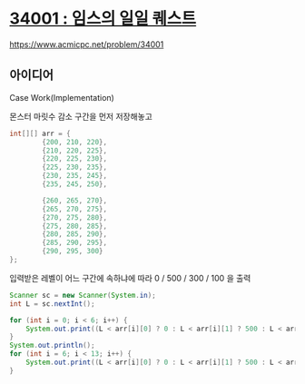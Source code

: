 # [34001 : 임스의 일일 퀘스트](https://www.acmicpc.net/problem/34001)
https://www.acmicpc.net/problem/34001

## 아이디어
Case Work(Implementation)

몬스터 마릿수 감소 구간을 먼저 저장해놓고
```java
int[][] arr = {
        {200, 210, 220},
        {210, 220, 225},
        {220, 225, 230},
        {225, 230, 235},
        {230, 235, 245},
        {235, 245, 250},

        {260, 265, 270},
        {265, 270, 275},
        {270, 275, 280},
        {275, 280, 285},
        {280, 285, 290},
        {285, 290, 295},
        {290, 295, 300}
};
```

입력받은 레벨이 어느 구간에 속하냐에 따라 0 / 500 / 300 / 100 을 출력
```java
Scanner sc = new Scanner(System.in);
int L = sc.nextInt();

for (int i = 0; i < 6; i++) {
    System.out.print((L < arr[i][0] ? 0 : L < arr[i][1] ? 500 : L < arr[i][2] ? 300 : 100) + " ");
}
System.out.println();
for (int i = 6; i < 13; i++) {
    System.out.print((L < arr[i][0] ? 0 : L < arr[i][1] ? 500 : L < arr[i][2] ? 300 : 100) + " ");
}
```